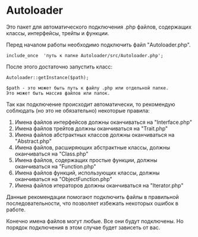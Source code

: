 # Autoloader
Это пакет для автоматического подключения .php файлов, 
содержащих классы, интерфейсы, трейты и функции.

Перед началом работы необходимо подключить файл "Autoloader.php".

    include_once  'путь к папке Autoloader/src/Autoloader.php';

После этого достаточно запустить класс:

    Autoloader::getInstance($path);

    $path - это может быть путь к файлу .php или отдельной папке. 
    Это может быть массив файлов или папок.

Так как подключение происходит автоматически, то рекомендую соблюдать (но это не обязательно) некоторые правила:

1. Имена файлов интерфейсов должны оканчиваться на "Interface.php" 
2. Имена файлов трейтов должны оканчиваться на "Trait.php"
3. Имена файлов абстрактных классов должны оканчиваться на "Abstract.php"
4. Имена файлов, расширяющих абстрактные классы, должны оканчиваться на "Class.php"
5. Имена файлов, содержащих простые функции, должны оканчиваться на "Function.php"
6. Имена файлов функций, использующих классы, должны оканчиваться на "ObjectFunction.php"
7. Имена файлов итераторов должны оканчиваться на "Iterator.php"

Данные рекомендации помогают подключить файлы в правильной последовательности, 
что позволяет избежать некоторых ошибок в работе.

Конечно имена файлов могут любые. Все они будут подключены. Но порядок подключения в этом случае будет зависеть от вас.

